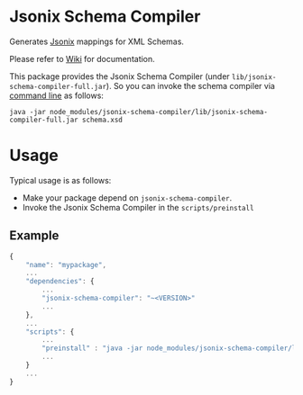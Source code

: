 # Jsonix Schema Compiler

Generates [Jsonix](https://github.com/highsource/jsonix) mappings for XML Schemas.

Please refer to [Wiki](https://github.com/highsource/jsonix-schema-compiler/wiki) for documentation.

This package provides the Jsonix Schema Compiler (under `lib/jsonix-schema-compiler-full.jar`).
So you can invoke the schema compiler via [command line](https://github.com/highsource/jsonix-schema-compiler/wiki/Command-Line-Usage) as follows:

```
java -jar node_modules/jsonix-schema-compiler/lib/jsonix-schema-compiler-full.jar schema.xsd
```

# Usage

Typical usage is as follows:

* Make your package depend on `jsonix-schema-compiler`.
* Invoke the Jsonix Schema Compiler in the `scripts/preinstall`

## Example

```javascript
{
	"name": "mypackage",
	...
	"dependencies": {
		...
		"jsonix-schema-compiler": "~<VERSION>"
		...
	},
	...
	"scripts": {
		...
		"preinstall" : "java -jar node_modules/jsonix-schema-compiler/lib/jsonix-schema-compiler-full.jar schema.xsd"
		...
	}
	...
}
```